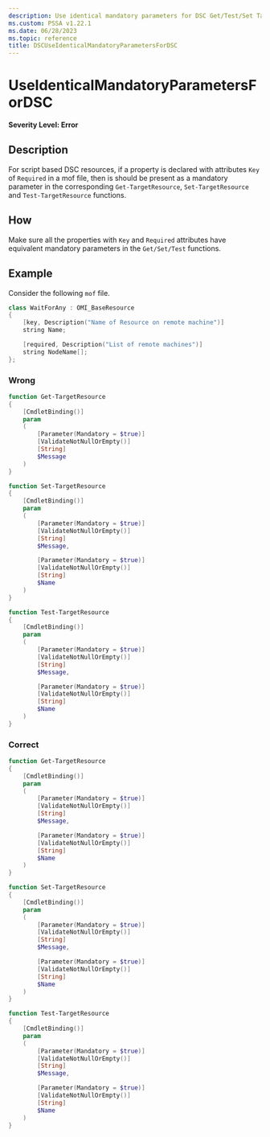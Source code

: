 ```yaml
---
description: Use identical mandatory parameters for DSC Get/Test/Set TargetResource functions
ms.custom: PSSA v1.22.1
ms.date: 06/28/2023
ms.topic: reference
title: DSCUseIdenticalMandatoryParametersForDSC
---
```

# UseIdenticalMandatoryParametersForDSC

**Severity Level: Error**

## Description

For script based DSC resources, if a property is declared with attributes `Key` of `Required` in a
mof file, then is should be present as a mandatory parameter in the corresponding
`Get-TargetResource`, `Set-TargetResource` and `Test-TargetResource` functions.

## How

Make sure all the properties with `Key` and `Required` attributes have equivalent mandatory
parameters in the `Get/Set/Test` functions.

## Example

Consider the following `mof` file.

```powershell
class WaitForAny : OMI_BaseResource
{
    [key, Description("Name of Resource on remote machine")]
    string Name;

    [required, Description("List of remote machines")]
    string NodeName[];
};
```

### Wrong

```powershell
function Get-TargetResource
{
    [CmdletBinding()]
    param
    (
        [Parameter(Mandatory = $true)]
        [ValidateNotNullOrEmpty()]
        [String]
        $Message
    )
}

function Set-TargetResource
{
    [CmdletBinding()]
    param
    (
        [Parameter(Mandatory = $true)]
        [ValidateNotNullOrEmpty()]
        [String]
        $Message,

        [Parameter(Mandatory = $true)]
        [ValidateNotNullOrEmpty()]
        [String]
        $Name
    )
}

function Test-TargetResource
{
    [CmdletBinding()]
    param
    (
        [Parameter(Mandatory = $true)]
        [ValidateNotNullOrEmpty()]
        [String]
        $Message,

        [Parameter(Mandatory = $true)]
        [ValidateNotNullOrEmpty()]
        [String]
        $Name
    )
}
```

### Correct

```powershell
function Get-TargetResource
{
    [CmdletBinding()]
    param
    (
        [Parameter(Mandatory = $true)]
        [ValidateNotNullOrEmpty()]
        [String]
        $Message,

        [Parameter(Mandatory = $true)]
        [ValidateNotNullOrEmpty()]
        [String]
        $Name
    )
}

function Set-TargetResource
{
    [CmdletBinding()]
    param
    (
        [Parameter(Mandatory = $true)]
        [ValidateNotNullOrEmpty()]
        [String]
        $Message,

        [Parameter(Mandatory = $true)]
        [ValidateNotNullOrEmpty()]
        [String]
        $Name
    )
}

function Test-TargetResource
{
    [CmdletBinding()]
    param
    (
        [Parameter(Mandatory = $true)]
        [ValidateNotNullOrEmpty()]
        [String]
        $Message,

        [Parameter(Mandatory = $true)]
        [ValidateNotNullOrEmpty()]
        [String]
        $Name
    )
}
```
